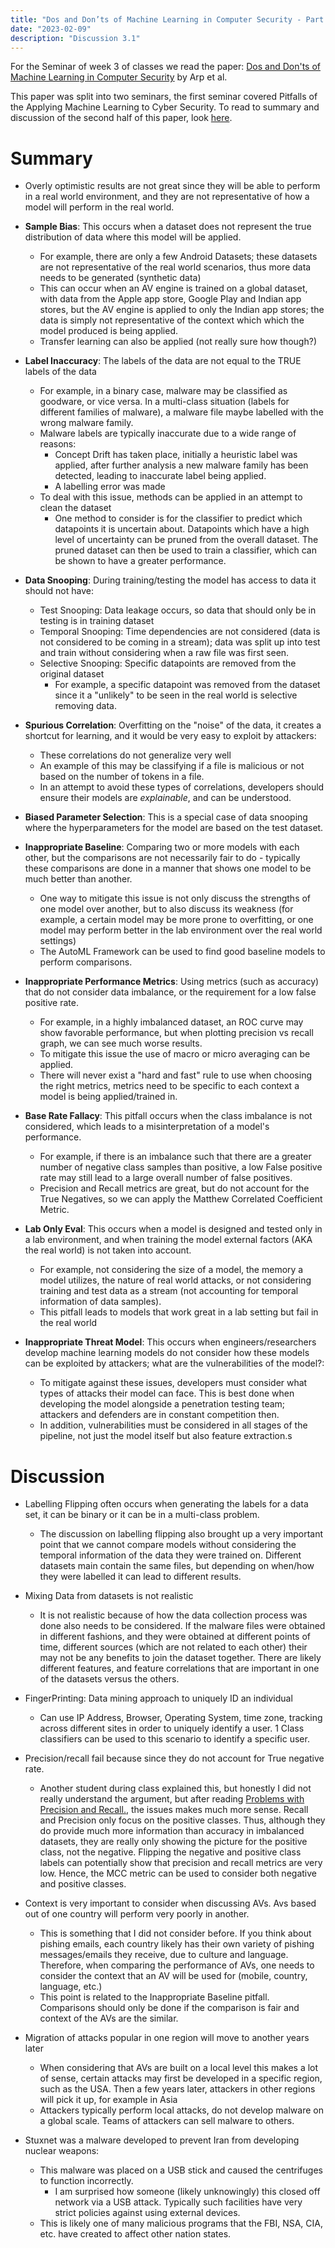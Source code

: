 ```yaml
---
title: "Dos and Don’ts of Machine Learning in Computer Security - Part 1"
date: "2023-02-09"
description: "Discussion 3.1"
---
```


For the Seminar of week 3 of classes we read the paper: [Dos and Don'ts of Machine Learning in Computer Security](https://www.usenix.org/conference/usenixsecurity22/presentation/arp) by Arp et al.

This paper was split into two seminars, the first seminar covered Pitfalls of the Applying Machine Learning to Cyber Security.
To read to summary and discussion of the second half of this paper, look [here](discussion-3.2).

# Summary
- Overly optimistic results are not great since they will be able to perform in a real world environment, and they are not representative of how a model will perform in the real world.

- **Sample Bias**: This occurs when a dataset does not represent the true distribution of data where this model will be applied.
  - For example, there are only a few Android Datasets; these datasets are not representative of the real world scenarios, thus more data needs to be generated (synthetic data)
  - This can occur when an AV engine is trained on a global dataset, with data from the Apple app store, Google Play and Indian app stores, but the AV engine is applied to only the Indian app stores; the data is simply not representative of the context which which the model produced is being applied.
  - Transfer learning can also be applied (not really sure how though?)

- **Label Inaccuracy**: The labels of the data are not equal to the TRUE labels of the data
  - For example, in a binary case, malware may be classified as goodware, or vice versa. In a multi-class situation (labels for different families of malware), a malware file maybe labelled with the wrong malware family.
  - Malware labels are typically inaccurate due to a wide range of reasons:
    - Concept Drift has taken place, initially a heuristic label was applied, after further analysis a new malware family has been detected, leading to inaccurate label being applied.
    - A labelling error was made
  - To deal with this issue, methods can be applied in an attempt to clean the dataset
    - One method to consider is for the classifier to predict which datapoints it is uncertain about. Datapoints which have a high level of uncertainty can be pruned from the overall dataset. The pruned dataset can then be used to train a classifier, which can be shown to have a greater performance.

- **Data Snooping**: During training/testing the model has access to data it should not have:
  - Test Snooping: Data leakage occurs, so data that should only be in testing is in training dataset
  - Temporal Snooping: Time dependencies are not considered (data is not considered to be coming in a stream); data was split up into test and train without considering when a raw file was first seen.
  - Selective Snooping: Specific datapoints are removed from the original dataset
    - For example, a specific datapoint was removed from the dataset since it a "unlikely" to be seen in the real world is selective removing data.

- **Spurious Correlation**: Overfitting on the "noise" of the data, it creates a shortcut for learning, and it would be very easy to exploit by attackers:
  - These correlations do not generalize very well
  - An example of this may be classifying if a file is malicious or not based on the number of tokens in a file.
  - In an attempt to avoid these types of correlations, developers should ensure their models are *explainable*, and can be understood.

- **Biased Parameter Selection**: This is a special case of data snooping where the hyperparameters for the model are based on the test dataset.

- **Inappropriate Baseline**: Comparing two or more models with each other, but the comparisons are not necessarily fair to do - typically these comparisons are done in a manner that shows one model to be much better than another.
  - One way to mitigate this issue is not only discuss the strengths of one model over another, but to also discuss its weakness (for example, a certain model may be more prone to overfitting, or one model may perform better in the lab environment over the real world settings)
  - The AutoML Framework can be used to find good baseline models to perform comparisons.

- **Inappropriate Performance Metrics**: Using metrics (such as accuracy) that do not consider data imbalance, or the requirement for a low false positive rate.
  - For example, in a highly imbalanced dataset, an ROC curve may show favorable performance, but when plotting precision vs recall graph, we can see much worse results.
  - To mitigate this issue the use of macro or micro averaging can be applied.
  - There will never exist a "hard and fast" rule to use when choosing the right metrics, metrics need to be specific to each context a model is being applied/trained in.

- **Base Rate Fallacy**: This pitfall occurs when the class imbalance is not considered, which leads to a misinterpretation of a model's performance.
  - For example, if there is an imbalance such that there are a greater number of negative class samples than positive, a low False positive rate may still lead to a large overall number of false positives.
  - Precision and Recall metrics are great, but do not account for the True Negatives, so we can apply the Matthew Correlated Coefficient Metric.

- **Lab Only Eval**: This occurs when a model is designed and tested only in a lab environment, and when training the model external factors (AKA the real world) is not taken into account.
  - For example, not considering the size of a model, the memory a model utilizes, the nature of real world attacks, or not considering training and test data as a stream (not accounting for temporal information of data samples).
  - This pitfall leads to models that work great in a lab setting but fail in the real world

- **Inappropriate Threat Model**: This occurs when engineers/researchers develop machine learning models do not consider how these models can be exploited by attackers; what are the vulnerabilities of the model?:
  - To mitigate against these issues, developers must consider what types of attacks their model can face. This is best done when developing the model alongside a penetration testing team; attackers and defenders are in constant competition then.
  - In addition, vulnerabilities must be considered in all stages of the pipeline, not just the model itself but also feature extraction.s


# Discussion
- Labelling Flipping often occurs when generating the labels for a data set, it can be binary or it can be in a multi-class problem.
  - The discussion on labelling flipping also brought up a very important point that we cannot compare models without considering the temporal information of the data they were trained on. Different datasets main contain the same files, but depending on when/how they were labelled it can lead to different results.

- Mixing Data from datasets is not realistic
  - It is not realistic because of how the data collection process was done also needs to be considered. If the malware files were obtained in different fashions, and they were obtained at different points of time, different sources (which are not related to each other) their may not be any benefits to join the dataset together. There are likely different features, and feature correlations that are important in one of the datasets versus  the others.

- FingerPrinting: Data mining approach to uniquely ID an individual
  - Can use IP Address, Browser, Operating System, time zone, tracking across different sites in order to uniquely identify a user. 1 Class classifiers can be used to this scenario to identify a specific user.

- Precision/recall fail because since they do not account for True negative rate.
  - Another student during class explained this, but honestly I did not really understand the argument, but after reading [Problems with Precision and Recall.](https://medium.com/analytics-vidhya/problems-with-precision-and-recall-3e10bae11c6d), the issues makes much more sense. Recall and Precision only focus on the positive classes. Thus, although they do provide much more information than accuracy in imbalanced datasets, they are really only showing the picture for the positive class, not the negative. Flipping the negative and positive class labels can potentially show that precision and recall metrics are very low. Hence, the MCC metric can be used to consider both negative and positive classes.

- Context is very important to consider when discussing AVs. Avs based out of one country will perform very poorly in another.
  - This is something that I did not consider before. If you think about pishing emails, each country likely has their own variety of pishing messages/emails they receive, due to culture and language. Therefore, when comparing the performance of AVs, one needs to consider the context that an AV will be used for (mobile, country, language, etc.)
  - This point is related to the Inappropriate Baseline pitfall. Comparisons should only be done if the comparison is fair and context of the AVs are the similar.

- Migration of attacks popular in one region will move to another years later
  - When considering that AVs are built on a local level this makes a lot of sense, certain attacks may first be developed in a specific region, such as the USA. Then a few years later, attackers in other regions will pick it up, for example in Asia
  - Attackers typically perform local attacks, do not develop malware on a global scale. Teams of attackers can sell malware to others.

- Stuxnet was a malware developed to prevent Iran from developing nuclear weapons:
  - This malware was placed on a USB stick and caused the centrifuges to function incorrectly.
    - I am surprised how someone (likely unknowingly) this closed off network via a USB attack. Typically such facilities have very strict policies against using external devices.
  - This is likely one of many malicious programs that the FBI, NSA, CIA, etc. have created to affect other nation states.